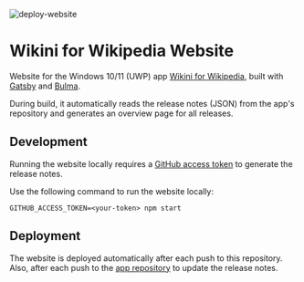 ![deploy-website](https://github.com/fweinaug/wikini-website-v2/workflows/deploy-website/badge.svg)

# Wikini for Wikipedia Website

Website for the Windows 10/11 (UWP) app [Wikini for Wikipedia](https://github.com/fweinaug/wikini/), built with [Gatsby](https://www.gatsbyjs.org/) and [Bulma](https://bulma.io/).

During build, it automatically reads the release notes (JSON) from the app's repository and generates an overview page for all releases.

## Development

Running the website locally requires a [GitHub access token](https://github.com/settings/tokens) to generate the release notes.

Use the following command to run the website locally:

`GITHUB_ACCESS_TOKEN=<your-token> npm start`

## Deployment

The website is deployed automatically after each push to this repository.
Also, after each push to the [app repository](https://github.com/fweinaug/wikini/) to update the release notes.
